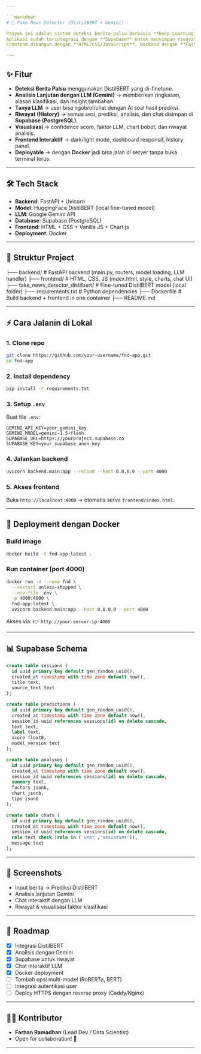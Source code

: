 ```yaml
---

```markdown
# 📰 Fake News Detector (DistilBERT + Gemini)

Proyek ini adalah sistem deteksi berita palsu berbasis **Deep Learning** (DistilBERT) yang dikombinasikan dengan **Large Language Model (LLM) Gemini** untuk memberikan analisis lanjutan dan alasan klasifikasi.  
Aplikasi sudah terintegrasi dengan **Supabase** untuk menyimpan riwayat prediksi, analisis, dan chat.  
Frontend dibangun dengan **HTML/CSS/JavaScript**, Backend dengan **FastAPI**, dan deployment via **Docker**.

---
```


## ✨ Fitur
- **Deteksi Berita Palsu** menggunakan DistilBERT yang di-finetune.
- **Analisis Lanjutan dengan LLM (Gemini)** → memberikan ringkasan, alasan klasifikasi, dan insight tambahan.
- **Tanya LLM** → user bisa ngobrol/chat dengan AI soal hasil prediksi.
- **Riwayat (History)** → semua sesi, prediksi, analisis, dan chat disimpan di **Supabase (PostgreSQL)**.
- **Visualisasi** → confidence score, faktor LLM, chart bobot, dan riwayat analisis.
- **Frontend Interaktif** → dark/light mode, dashboard responsif, history panel.
- **Deployable** → dengan **Docker** jadi bisa jalan di server tanpa buka terminal terus.

---

## 🛠️ Tech Stack
- **Backend**: FastAPI + Uvicorn
- **Model**: HuggingFace DistilBERT (local fine-tuned model)
- **LLM**: Google Gemini API
- **Database**: Supabase (PostgreSQL)
- **Frontend**: HTML + CSS + Vanilla JS + Chart.js
- **Deployment**: Docker

---

## 📂 Struktur Project


├── backend/                 # FastAPI backend (main.py, routers, model loading, LLM handler)
├── frontend/                # HTML, CSS, JS (index.html, style, charts, chat UI)
├── fake_news_detector_distilbert/  # Fine-tuned DistilBERT model (local folder)
├── requirements.txt         # Python dependencies
├── Dockerfile               # Build backend + frontend in one container
├── README.md



---

## ⚡ Cara Jalanin di Lokal

### 1. Clone repo
```bash
git clone https://github.com/your-username/fnd-app.git
cd fnd-app
````

### 2. Install dependency

```bash
pip install -r requirements.txt
```

### 3. Setup `.env`

Buat file `.env`:

```env
GEMINI_API_KEY=your_gemini_key
GEMINI_MODEL=gemini-1.5-flash
SUPABASE_URL=https://yourproject.supabase.co
SUPABASE_KEY=your_supabase_anon_key
```

### 4. Jalankan backend

```bash
uvicorn backend.main:app --reload --host 0.0.0.0 --port 4000
```

### 5. Akses frontend

Buka `http://localhost:4000` → otomatis serve `frontend/index.html`.

---

## 🐳 Deployment dengan Docker

### Build image

```bash
docker build -t fnd-app:latest .
```

### Run container (port 4000)

```bash
docker run -d --name fnd \
  --restart unless-stopped \
  --env-file .env \
  -p 4000:4000 \
  fnd-app:latest \
  uvicorn backend.main:app --host 0.0.0.0 --port 4000
```

Akses via:
👉 `http://your-server-ip:4000`

---

## 📊 Supabase Schema

```sql
create table sessions (
  id uuid primary key default gen_random_uuid(),
  created_at timestamp with time zone default now(),
  title text,
  source_text text
);

create table predictions (
  id uuid primary key default gen_random_uuid(),
  created_at timestamp with time zone default now(),
  session_id uuid references sessions(id) on delete cascade,
  text text,
  label text,
  score float8,
  model_version text
);

create table analyses (
  id uuid primary key default gen_random_uuid(),
  created_at timestamp with time zone default now(),
  session_id uuid references sessions(id) on delete cascade,
  summary text,
  factors jsonb,
  chart jsonb,
  tips jsonb
);

create table chats (
  id uuid primary key default gen_random_uuid(),
  created_at timestamp with time zone default now(),
  session_id uuid references sessions(id) on delete cascade,
  role text check (role in ('user','assistant')),
  message text
);
```

---

## 📸 Screenshots

* Input berita → Prediksi DistilBERT
* Analisis lanjutan Gemini
* Chat interaktif dengan LLM
* Riwayat & visualisasi faktor klasifikasi

---

## 🚀 Roadmap

* [x] Integrasi DistilBERT
* [x] Analisis dengan Gemini
* [x] Supabase untuk riwayat
* [x] Chat interaktif LLM
* [x] Docker deployment
* [ ] Tambah opsi multi-model (RoBERTa, BERT)
* [ ] Integrasi autentikasi user
* [ ] Deploy HTTPS dengan reverse proxy (Caddy/Nginx)

---

## 👨‍💻 Kontributor

* **Farhan Ramadhan** (Lead Dev / Data Scientist)
* Open for collaboration! 🚀

---

